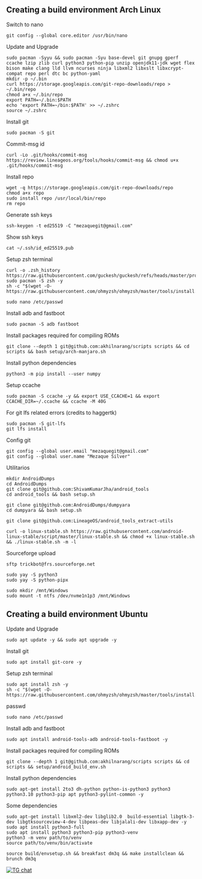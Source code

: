 Creating a build environment Arch Linux
-------------------------------------
Switch to nano
```shel
git config --global core.editor /usr/bin/nano
```
Update and Upgrade
```shell
sudo pacman -Syyu && sudo pacman -Syu base-devel git gnupg gperf ccache lzip zlib curl python3 python-pip unzip openjdk11-jdk wget flex bison make clang lld llvm ncurses ninja libxml2 libxslt libxcrypt-compat repo perl dtc bc python-yaml
mkdir -p ~/.bin
curl https://storage.googleapis.com/git-repo-downloads/repo > ~/.bin/repo
chmod a+x ~/.bin/repo
export PATH=~/.bin:$PATH
echo 'export PATH=~/bin:$PATH' >> ~/.zshrc
source ~/.zshrc
```
Install git
```shell
sudo pacman -S git 
```
Commit-msg id
```shell
curl -Lo .git/hooks/commit-msg https://review.lineageos.org/tools/hooks/commit-msg && chmod u+x .git/hooks/commit-msg
```
Install repo
```shell
wget -q https://storage.googleapis.com/git-repo-downloads/repo
chmod a+x repo
sudo install repo /usr/local/bin/repo
rm repo
```
Generate ssh keys
```shell
ssh-keygen -t ed25519 -C "mezaquegit@gmail.com"
```
Show ssh keys
```shell
cat ~/.ssh/id_ed25519.pub
```
Setup zsh terminal
```shell
curl -o .zsh_history https://raw.githubusercontent.com/guckesh/guckesh/refs/heads/master/profile/.zsh_history
sudo pacman -S zsh -y
sh -c "$(wget -O- https://raw.githubusercontent.com/ohmyzsh/ohmyzsh/master/tools/install.sh)"
```
```shell
sudo nano /etc/passwd
```
Install adb and fastboot
```shell
sudo pacman -S adb fastboot
```
Install packages required for compiling ROMs
```shell
git clone --depth 1 git@github.com:akhilnarang/scripts scripts && cd scripts && bash setup/arch-manjaro.sh
```
Install python dependencies
```shell
python3 -m pip install --user numpy
```
Setup ccache
```shell
sudo pacman -S ccache -y && export USE_CCACHE=1 && export CCACHE_DIR=~/.ccache && ccache -M 40G
```
For git lfs related errors (credits to haggertk)
```shell
sudo pacman -S git-lfs
git lfs install
```
Config git
```shell
git config --global user.email "mezaquegit@gmail.com"
git config --global user.name "Mezaque Silver"
```
Utilitarios
```shel
mkdir AndroidDumps
cd AndroidDumps
git clone git@github.com:ShivamKumarJha/android_tools
cd android_tools && bash setup.sh
```
```shel
git clone git@github.com:AndroidDumps/dumpyara
cd dumpyara && bash setup.sh
```
```shel
git clone git@github.com:LineageOS/android_tools_extract-utils
```
```shel
curl -o linux-stable.sh https://raw.githubusercontent.com/android-linux-stable/script/master/linux-stable.sh && chmod +x linux-stable.sh && ./linux-stable.sh -m -l
```
Sourceforge upload
```shell
sftp trickbot@frs.sourceforge.net
```
```shell
sudo yay -S python3
sudo yay -S python-pipx
```
```shell
sudo mkdir /mnt/Windows
sudo mount -t ntfs /dev/nvme1n1p3 /mnt/Windows
```
Creating a build environment Ubuntu
-------------------------------------
Update and Upgrade
```shell
sudo apt update -y && sudo apt upgrade -y 
```
Install git
```shell
sudo apt install git-core -y 
```
Setup zsh terminal
```shell
sudo apt install zsh -y
sh -c "$(wget -O- https://raw.githubusercontent.com/ohmyzsh/ohmyzsh/master/tools/install.sh)"
```
passwd
```shell
sudo nano /etc/passwd
```
Install adb and fastboot
```shell
sudo apt install android-tools-adb android-tools-fastboot -y
```
Install packages required for compiling ROMs
```shell
git clone --depth 1 git@github.com:akhilnarang/scripts scripts && cd scripts && setup/android_build_env.sh
```
Install python dependencies
```shell
sudo apt-get install 2to3 dh-python python-is-python3 python3 python3.10 python3-pip apt python3-pylint-common -y
```
Some dependencies
```shell
sudo apt-get install libxml2-dev libglib2.0  build-essential libgtk-3-dev libgtksourceview-4-dev libpeas-dev libjalali-dev libxapp-dev -y
sudo apt install python3-full
sudo apt install python3 python3-pip python3-venv
python3 -m venv path/to/venv
source path/to/venv/bin/activate
```
```shell
source build/envsetup.sh && breakfast dm3q && make installclean && brunch dm3q
```
[![TG chat](https://img.shields.io/badge/Support-Telegram-%23e52c5f.svg?style=for-the-badge&logo=telegram&&labelColor=121217991103595)](https://t.me/guckesh)
